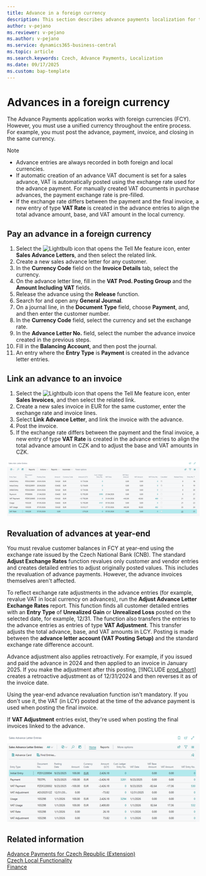 ```yaml
---
title: Advance in a foreign currency
description: This section describes advance payments localization for the Czech extension.
author: v-pejano
ms.reviewer: v-pejano
ms.author: v-pejano
ms.service: dynamics365-business-central
ms.topic: article
ms.search.keywords: Czech, Advance Payments, Localization
ms.date: 09/17/2025
ms.custom: bap-template
---
```


# Advances in a foreign currency

The Advance Payments application works with foreign currencies (FCY). However, you must use a unified currency throughout the entire process. For example, you must post the advance, payment, invoice, and closing in the same currency.

> [!NOTE]
> - Advance entries are always recorded in both foreign and local currencies.
> - If automatic creation of an advance VAT document is set for a sales advance, VAT is automatically posted using the exchange rate used for the advance payment. For manually created VAT documents in purchase advances, the payment exchange rate is pre-filled.
> - If the exchange rate differs between the payment and the final invoice, a new entry of type **VAT Rate** is created in the advance entries to align the total advance amount, base, and VAT amount in the local currency.

## Pay an advance in a foreign currency

1. Select the ![Lightbulb icon that opens the Tell Me feature](../../media/ui-search/search_small.png "Tell me what you want to do") icon, enter **Sales Advance Letters**, and then select the related link.
2. Create a new sales advance letter for any customer.
3. In the **Currency Code** field on the **Invoice Details** tab, select the currency.
4. On the advance letter line, fill in the **VAT Prod. Posting Group** and the **Amount Including VAT** fields.
5. Release the advance using the **Release** function.
6. Search for and open any **General Journal**.
7. On a journal line, in the **Document Type** field, choose **Payment**, and, and then enter the customer number.
8. In the **Currency Code** field, select the currency and set the exchange rate.
9. In the **Advance Letter No.** field, select the number the advance invoice created in the previous steps.
10. Fill in the **Balancing Account**, and then post the journal.
11. An entry where the **Entry Type** is **Payment** is created in the advance letter entries.

## Link an advance to an invoice

1. Select the ![Lightbulb icon that opens the Tell Me feature](../../media/ui-search/search_small.png "Tell me what you want to do") icon, enter **Sales Invoices**, and then select the related link.
2. Create a new sales invoice in EUR for the same customer, enter the exchange rate and invoice lines.
3. Select **Link Advance Letter**, and link the invoice with the advance.
4. Post the invoice.
5. If the exchange rate differs between the payment and the final invoice, a new entry of type **VAT Rate** is created in the advance entries to align the total advance amount in CZK and to adjust the base and VAT amounts in CZK.

![Linking the advance with the payment](Media/adv-payments-foreign-curr-connect.png)

## Revaluation of advances at year-end

You must revalue customer balances in FCY at year-end using the exchange rate issued by the Czech National Bank (CNB). The standard **Adjust Exchange Rates** function revalues only customer and vendor entries and creates detailed entries to adjust originally posted values. This includes the revaluation of advance payments. However, the advance invoices themselves aren't affected.

To reflect exchange rate adjustments in the advance entries (for example, revalue VAT in local currency on advances), run the **Adjust Advance Letter Exchange Rates** report. This function finds all customer detailed entries with an **Entry Type** of **Unrealized Gain** or **Unrealized Loss** posted on the selected date, for example, 12/31. The function also transfers the entries to the advance entries as entries of type **VAT Adjustment**. This transfer adjusts the total advance, base, and VAT amounts in LCY. Posting is made between the **advance letter account (VAT Posting Setup)** and the standard exchange rate difference account.

Advance adjustment also applies retroactively. For example, if you issued and paid the advance in 2024 and then applied to an invoice in January 2025. If you make the adjustment after this posting, [!INCLUDE [prod_short](../../includes/prod_short.md)] creates a retroactive adjustment as of 12/31/2024 and then reverses it as of the invoice date.

Using the year-end advance revaluation function isn't mandatory. If you don't use it, the VAT (in LCY) posted at the time of the advance payment is used when posting the final invoice.

If **VAT Adjustment** entries exist, they're used when posting the final invoices linked to the advance.

![Year-end revaluation of advances](Media/adv-payments-foreign-curr-end.png)

## Related information

[Advance Payments for Czech Republic (Extension)](ui-extensions-advance-payments-localization-cz.md)  
[Czech Local Functionality](czech-local-functionality.md)  
[Finance](../../finance.md)

